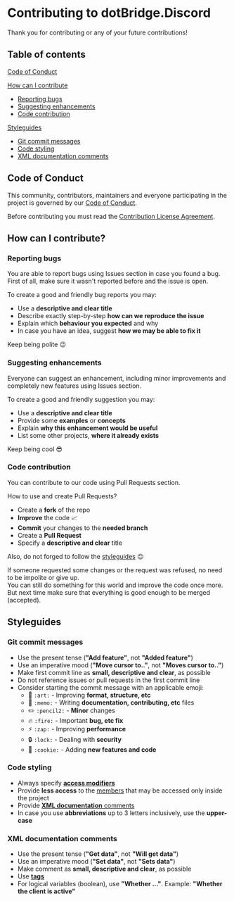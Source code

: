 # Contributing to dotBridge.Discord

Thank you for contributing or any of your future contributions!

## Table of contents

[Code of Conduct](#code-of-conduct)

[How can I contribute](#how-can-i-contribute)

* [Reporting bugs](#reporting-bugs)
* [Suggesting enhancements](#suggesting-enhancements)
* [Code contribution](#code-contribution)

[Styleguides](#styleguides)

* [Git commit messages](#git-commit-messages)
* [Code styling](#code-styling)
* [XML documentation comments](#xml-documentation-comments)

## Code of Conduct

This community, contributors, maintainers and everyone participating in the project is governed by our [Code of Conduct](CODE_OF_CONDUCT.md).

Before contributing you must read the [Contribution License Agreement](CLA.md).

## How can I contribute?

### Reporting bugs

You are able to report bugs using Issues section in case you found a bug.\
First of all, make sure it wasn't reported before and the issue is open.

To create a good and friendly bug reports you may:

* Use a **descriptive and clear title**
* Describe exactly step-by-step **how can we reproduce the issue**
* Explain which **behaviour you expected** and why
* In case you have an idea, suggest **how we may be able to fix it**

Keep being polite :wink:

### Suggesting enhancements

Everyone can suggest an enhancement, including minor improvements and completely new features using Issues section.

To create a good and friendly suggestion you may:

* Use a **descriptive and clear title**
* Provide some **examples** or **concepts**
* Explain **why this enhancement would be useful**
* List some other projects, **where it already exists**

Keep being cool :sunglasses:

### Code contribution

You can contribute to our code using Pull Requests section.

How to use and create Pull Requests?

* Create a **fork** of the repo
* **Improve** the code :chart_with_upwards_trend:
* **Commit** your changes to the **needed branch**
* Create a **Pull Request**
* Specify a **descriptive and clear** title

Also, do not forged to follow the [styleguides](#styleguides) :wink:

If someone requested some changes or the request was refused, no need to be impolite or give up.\
You can still do something for this world and improve the code once more. But next time make sure that everything is good enough to be merged (accepted).

## Styleguides

### Git commit messages

* Use the present tense (**"Add feature"**, not **"Added feature"**)
* Use an imperative mood (**"Move cursor to.."**, not **"Moves cursor to.."**)
* Make first commit line as **small, descriptive and clear**, as possible
* Do not reference issues or pull requests in the first commit line
* Consider starting the commit message with an applicable emoji:
    * :art: `:art:` - Improving **format, structure, etc**
    * :memo: `:memo:` - Writing **documentation, contributing, etc** files
    * :pencil2: `:pencil2:` - **Minor** changes
    * :fire: `:fire:` - Important **bug, etc fix**
    * :zap: `:zap:` - Improving **performance**
    * :lock: `:lock:` - Dealing with **security**
    * :cookie: `:cookie:` - Adding **new features and code**

### Code styling

* Always specify [**access modifiers**](https://docs.microsoft.com/en-us/dotnet/csharp/programming-guide/classes-and-structs/access-modifiers)
* Provide **less access** to the [members](https://docs.microsoft.com/en-us/dotnet/csharp/programming-guide/classes-and-structs/members) that may be accessed only inside the project
* Provide [**XML documentation** comments](https://docs.microsoft.com/en-gb/dotnet/csharp/programming-guide/xmldoc/)
* In case you use **abbreviations** up to 3 letters inclusively, use the **upper-case**

### XML documentation comments

* Use the present tense (**"Get data"**, not **"Will get data"**)
* Use an imperative mood (**"Set data"**, not **"Sets data"**)
* Make comment as **small, descriptive and clear**, as possible
* Use [**tags**](https://docs.microsoft.com/en-gb/dotnet/csharp/programming-guide/xmldoc/recommended-tags-for-documentation-comments)
* For logical variables (boolean), use **"Whether ..."**. Example: **"Whether the client is active"**